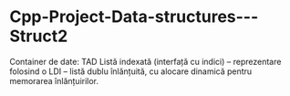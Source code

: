 # Cpp-Project-Data-structures---Struct2
Container de date: TAD Listă indexată (interfață cu indici) – reprezentare folosind o LDI – listă dublu înlănțuită, cu alocare dinamică pentru memorarea înlănțuirilor. 
